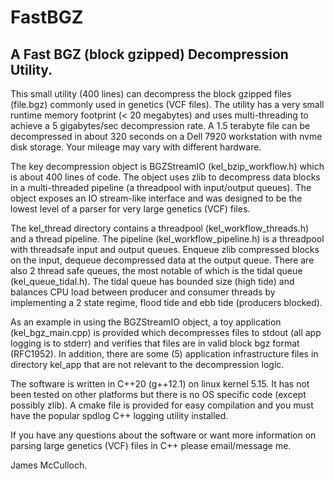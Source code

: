 FastBGZ
========
A Fast BGZ (block gzipped) Decompression Utility.
-------------------------------------------------


This small utility (400 lines) can decompress the block gzipped files (file.bgz) commonly used in genetics 
(VCF files). The utility has a very small runtime memory footprint (< 20 megabytes) and uses multi-threading 
to achieve a 5 gigabytes/sec decompression rate. A 1.5 terabyte file can be decompressed 
in about 320 seconds on a Dell 7920 workstation with nvme disk storage. Your mileage may vary with different 
hardware.

The key decompression object is BGZStreamIO (kel_bzip_workflow.h) which is about 400 lines of code. The object
uses zlib to decompress data blocks in a multi-threaded pipeline (a threadpool with input/output 
queues). The object exposes an IO stream-like interface and was designed to be the lowest level of a 
parser for very large genetics (VCF) files.

The kel_thread directory contains a threadpool (kel_workflow_threads.h)
and a thread pipeline. The pipeline (kel_workflow_pipeline.h) is a threadpool with threadsafe input and output 
queues. Enqueue zlib compressed blocks on the input, dequeue decompressed data at the output queue. There are also 
2 thread safe queues, the most notable of which is the tidal queue (kel_queue_tidal.h). The tidal queue has 
bounded size (high tide) and balances CPU load between producer and consumer threads by implementing a 2 state 
regime, flood tide and ebb tide (producers blocked).

As an example in using the BGZStreamIO object, a toy application (kel_bgz_main.cpp) is provided which decompresses
files to stdout (all app logging is to stderr) and verifies that files are in valid block bgz format (RFC1952).
In addition, there are some (5) application infrastructure files in directory kel_app that are not relevant to
the decompression logic.

The software is written in C++20 (g++12.1) on linux kernel 5.15. It has not been tested on other platforms but 
there is no OS specific code (except possibly zlib). 
A cmake file is provided for easy compilation and you must have the popular spdlog C++ logging utility installed.

If you have any questions about the software or want more information on parsing large genetics (VCF) files in
C++ please email/message me.

James McCulloch.